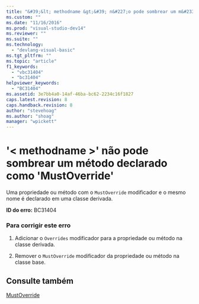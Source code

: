 ```yaml
---
title: "&#39;&lt; methodname &gt;&#39; n&#227;o pode sombrear um m&#233;todo declarado como &#39;MustOverride&#39; | Microsoft Docs"
ms.custom: ""
ms.date: "11/16/2016"
ms.prod: "visual-studio-dev14"
ms.reviewer: ""
ms.suite: ""
ms.technology: 
  - "devlang-visual-basic"
ms.tgt_pltfrm: ""
ms.topic: "article"
f1_keywords: 
  - "vbc31404"
  - "bc31404"
helpviewer_keywords: 
  - "BC31404"
ms.assetid: 3e7bb4a0-14af-46ba-bc62-2234c16f1827
caps.latest.revision: 8
caps.handback.revision: 8
author: "stevehoag"
ms.author: "shoag"
manager: "wpickett"
---
```

# &#39;&lt; methodname &gt;&#39; n&#227;o pode sombrear um m&#233;todo declarado como &#39;MustOverride&#39;
Uma propriedade ou método com o `MustOverride` modificador e o mesmo nome é declarado em uma classe derivada.  
  
 **ID do erro:** BC31404  
  
### Para corrigir este erro  
  
1.  Adicionar o `Overrides` modificador para a propriedade ou método na classe derivada.  
  
2.  Remover o `MustOverride` modificador da propriedade ou método na classe base.  
  
## Consulte também  
 [MustOverride](../../visual-basic/language-reference/modifiers/mustoverride.md)